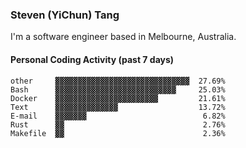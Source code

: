 ### Steven (YiChun) Tang

I'm a software engineer based in Melbourne, Australia.

#### Personal Coding Activity (past 7 days)
```
other     ▓▓▓▓▓▓▓▓▓▓▓▓▓▓▓▓▓▓▓▓▓▓▓▓▓▓▓▓▓▓  27.69%
Bash      ▓▓▓▓▓▓▓▓▓▓▓▓▓▓▓▓▓▓▓▓▓▓▓▓▓▓▓     25.03%
Docker    ▓▓▓▓▓▓▓▓▓▓▓▓▓▓▓▓▓▓▓▓▓▓▓         21.61%
Text      ▓▓▓▓▓▓▓▓▓▓▓▓▓▓                  13.72%
E-mail    ▓▓▓▓▓▓▓                          6.82%
Rust      ▓▓                               2.76%
Makefile  ▓▓                               2.36%
```
